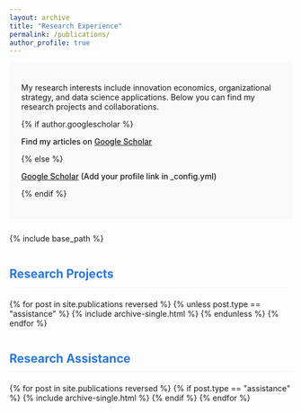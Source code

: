 ```yaml
---
layout: archive
title: "Research Experience"
permalink: /publications/
author_profile: true
---
```


<div class="research-intro">
  <p>My research interests include innovation economics, organizational strategy, and data science applications. Below you can find my research projects and collaborations.</p>
  
  {% if author.googlescholar %}
    <p class="scholar-link">
      <i class="ai ai-google-scholar-square ai-fw"></i> Find my articles on <u><a href="{{author.googlescholar}}">Google Scholar</a></u>
    </p>
  {% else %}
    <p class="scholar-link">
      <i class="ai ai-google-scholar-square ai-fw"></i> <u><a href="https://scholar.google.com/citations?user=YOUR_ID">Google Scholar</a></u> (Add your profile link in _config.yml)
    </p>
  {% endif %}
</div>

{% include base_path %}

<div class="research-sections">
  <h2 class="section-heading">Research Projects</h2>
  <div class="research-projects-section">
    {% for post in site.publications reversed %}
      {% unless post.type == "assistance" %}
        {% include archive-single.html %}
      {% endunless %}
    {% endfor %}
  </div>

  <h2 class="section-heading">Research Assistance</h2>
  <div class="research-assistance-section">
    {% for post in site.publications reversed %}
      {% if post.type == "assistance" %}
        {% include archive-single.html %}
      {% endif %}
    {% endfor %}
  </div>
</div>

<style>
  .research-intro {
    margin-bottom: 2em;
    padding: 1.5em;
    background-color: #f9f9f9;
    border-radius: 5px;
    box-shadow: 0 1px 2px rgba(0,0,0,0.05);
  }
  
  .scholar-link {
    margin-top: 1em;
    font-weight: 500;
  }
  
  .section-heading {
    margin-top: 2em;
    margin-bottom: 1em;
    color: #2a76dd;
    border-bottom: 1px solid #f2f3f3;
    padding-bottom: 0.5em;
  }
  
  .research-projects-section, .research-assistance-section {
    margin-bottom: 3em;
  }
  
  .research-projects-section .archive__item-title,
  .research-assistance-section .archive__item-title {
    margin-top: 0.5em;
    font-size: 1.25em;
  }
  
  .research-sections {
    margin-top: 2em;
  }
  
  .project-badge, .assistance-badge {
    display: inline-block;
    font-size: 0.7em;
    padding: 0.3em 0.5em;
    margin-left: 0.5em;
    border-radius: 3px;
    vertical-align: middle;
    font-weight: normal;
  }
  
  .project-badge {
    background-color: #007bff;
    color: white;
  }
  
  .assistance-badge {
    background-color: #28a745;
    color: white;
  }
</style>
